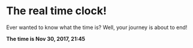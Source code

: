 # The real time clock!

Ever wanted to know what the time is? Well, your journey is about to end!

**The time is Nov 30, 2017, 21:45**